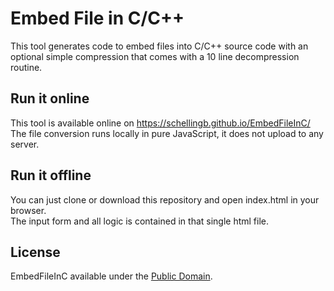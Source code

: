 # Embed File in C/C++
This tool generates code to embed files into C/C++ source code with
an optional simple compression that comes with a 10 line decompression routine.

## Run it online
This tool is available online on https://schellingb.github.io/EmbedFileInC/  
The file conversion runs locally in pure JavaScript, it does not upload to any server.

## Run it offline
You can just clone or download this repository and open index.html in your browser.  
The input form and all logic is contained in that single html file.

## License
EmbedFileInC available under the [Public Domain](https://www.unlicense.org).
